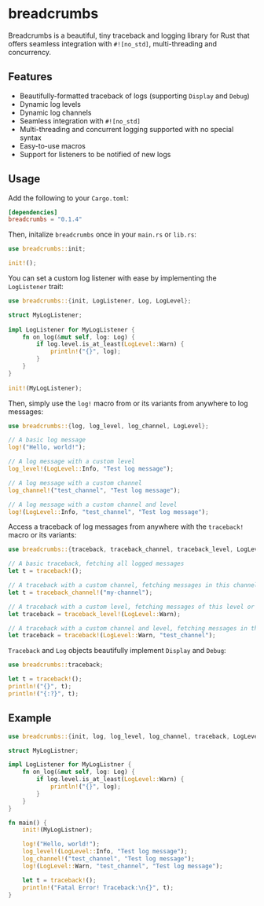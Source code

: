 # breadcrumbs
Breadcrumbs is a beautiful, tiny traceback and logging library for Rust that offers seamless integration with `#![no_std]`, multi-threading and concurrency. 

## Features
- Beautifully-formatted traceback of logs (supporting `Display` and `Debug`)
- Dynamic log levels
- Dynamic log channels
- Seamless integration with `#![no_std]`
- Multi-threading and concurrent logging supported with no special syntax
- Easy-to-use macros
- Support for listeners to be notified of new logs

## Usage
Add the following to your `Cargo.toml`:
```toml
[dependencies]
breadcrumbs = "0.1.4"
```

Then, initalize `breadcrumbs` once in your `main.rs` or `lib.rs`:
```rust
use breadcrumbs::init;

init!();
```

You can set a custom log listener with ease by implementing the `LogListener` trait:
```rust
use breadcrumbs::{init, LogListener, Log, LogLevel};

struct MyLogListener;
 
impl LogListener for MyLogListener {
    fn on_log(&mut self, log: Log) {
        if log.level.is_at_least(LogLevel::Warn) {
            println!("{}", log);
        }
    }
}
 
init!(MyLogListener);
```

Then, simply use the `log!` macro from or its variants from anywhere to log messages:
```rust
use breadcrumbs::{log, log_level, log_channel, LogLevel};

// A basic log message
log!("Hello, world!");

// A log message with a custom level
log_level!(LogLevel::Info, "Test log message");

// A log message with a custom channel
log_channel!("test_channel", "Test log message");

// A log message with a custom channel and level
log!(LogLevel::Info, "test_channel", "Test log message");
```

Access a traceback of log messages from anywhere with the `traceback!` macro or its variants:
```rust
use breadcrumbs::{traceback, traceback_channel, traceback_level, LogLevel};

// A basic traceback, fetching all logged messages
let t = traceback!();

// A traceback with a custom channel, fetching messages in this channel
let t = traceback_channel!("my-channel");

// A traceback with a custom level, fetching messages of this level or higher
let traceback = traceback_level!(LogLevel::Warn);

// A traceback with a custom channel and level, fetching messages in this channel of this level or higher
let traceback = traceback!(LogLevel::Warn, "test_channel");
```

`Traceback` and `Log` objects beautifully implement `Display` and `Debug`:
```rust
use breadcrumbs::traceback;

let t = traceback!();
println!("{}", t);
println!("{:?}", t);
```

## Example

```rust
use breadcrumbs::{init, log, log_level, log_channel, traceback, LogLevel, LogListener, Log};

struct MyLogListner;

impl LogListener for MyLogListner {
    fn on_log(&mut self, log: Log) {
        if log.level.is_at_least(LogLevel::Warn) {
            println!("{}", log);
        }
    }
}

fn main() {
    init!(MyLogListner);

    log!("Hello, world!");
    log_level!(LogLevel::Info, "Test log message");
    log_channel!("test_channel", "Test log message");
    log!(LogLevel::Warn, "test_channel", "Test log message");

    let t = traceback!();
    println!("Fatal Error! Traceback:\n{}", t);
}
```
